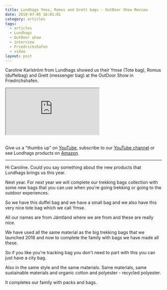 ```yaml
---
title: Lundhags Ymse, Romus and Grett bags - OutDoor Show Review
date: 2018-07-05 16:01:01
category: articles
tags:
  - articles
  - Lundhags
  - OutDoor show
  - interview
  - Friedrichshafen
  - video
layout: post
---
```


Caroline Karlström from Lundhags showed us their Ymse (Tote bag), Romus (duffelbag) and Grett (messenger bag) at the OutDoor Show in Friedrichshafen.

<div class="embed-responsive embed-responsive-16by9">
    <iframe class="embed-responsive-item" src="https://www.youtube.com/embed/JWG1pUoBvYo"></iframe>
</div>
<br>
<!--more-->

Give us a "thumbs up" on <a href="https://www.youtube.com/watch?v=JWG1pUoBvYo"  target="_blank">YouTube</a>, subscribe to our <a  target="_blank"  href="https://www.youtube.com/channel/UCnO9Q_m9EaOCrHmmQIBVBNw?sub_confirmation=1">YouTube channel</a> or see Lundhags products on <a href="https://amzn.to/2tSbiMr"  target="_blank">Amazon</a>.

---

Hi Caroline. Could you say something about the new products that Lundhags brings us this year.

Next year. For next year we will complete our trekking bags collection with some new bags that you can use when you're going trekking or going to the outdoor experiences.

So we have this duffel bag and we have a small bag and we also have this very nice tote bag which we call Ymse.

All our names are from Jämtland where we are from and these are really nice.

We have used all the same material as the big trekking bags that we launched 2018 and now to complete the family with bags we have made all these.

So if you like you're tracking bag you don't need to part with this you can
just have a city bag.

Also in the same style and the same materials. Same materials, same sustainable materials and organic cotton and polyester - recycled polyester.

It completes our family with packs and bags.
